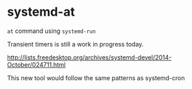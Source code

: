 systemd-at
==========

`at` command using `systemd-run`

Transient timers is still a work in progress today.

http://lists.freedesktop.org/archives/systemd-devel/2014-October/024711.html

This new tool would follow the same patterns as systemd-cron
